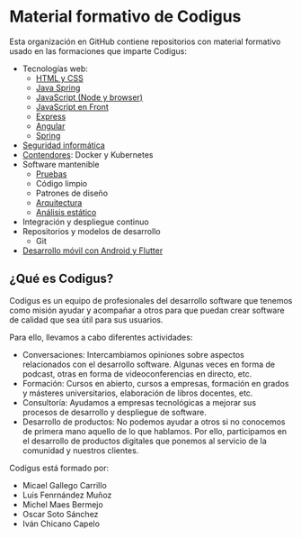 # Material formativo de Codigus

Esta organización en GitHub contiene repositorios con material formativo usado en las formaciones que imparte Codigus:

* Tecnologías web:
  * [HTML y CSS](https://github.com/formacion-codeurjc/web-html-css)
  * [Java Spring](https://github.com/formacion-codeurjc/spring)
  * [JavaScript (Node y browser)](https://github.com/formacion-codeurjc/javascript)
  * [JavaScript en Front](https://github.com/formacion-codeurjc/javascript-front)
  * [Express](https://github.com/formacion-codeurjc/express)
  * [Angular](https://github.com/formacion-codeurjc/angular)
  * [Spring](https://github.com/formacion-codeurjc/spring)
* [Seguridad informática](https://github.com/formacion-codeurjc/seguridad)
* [Contendores](https://github.com/formacion-codeurjc/contenedores): Docker y Kubernetes
* Software mantenible
  * [Pruebas](https://github.com/formacion-codeurjc/pruebas)
  * Código limpio
  * Patrones de diseño
  * [Arquitectura](https://github.com/codigus-formacion/arquitectura)
  * [Análisis estático](https://github.com/codigus-formacion/analisis-estatico)
* Integración y despliegue continuo
* Repositorios y modelos de desarrollo
  * Git  
* [Desarrollo móvil con Android y Flutter](https://github.com/codigus-formacion/desarrollo-movil)

## ¿Qué es Codigus?

Codigus es un equipo de profesionales del desarrollo software que tenemos como misión ayudar y acompañar a otros para que puedan crear software de calidad que sea útil para sus usuarios.

Para ello, llevamos a cabo diferentes actividades:
* Conversaciones: Intercambiamos opiniones sobre aspectos relacionados con el desarrollo software. Algunas veces en forma de podcast, otras en forma de videoconferencias en directo, etc.
* Formación: Cursos en abierto, cursos a empresas, formación en grados y másteres universitarios, elaboración de libros docentes, etc.
* Consultoría: Ayudamos a empresas tecnológicas a mejorar sus procesos de desarrollo y despliegue de software.
* Desarrollo de productos: No podemos ayudar a otros si no conocemos de primera mano aquello de lo que hablamos. Por ello, participamos en el desarrollo de productos digitales que ponemos al servicio de la comunidad y nuestros clientes.

Codigus está formado por:
* Micael Gallego Carrillo
* Luis Fenrnández Muñoz
* Michel Maes Bermejo
* Oscar Soto Sánchez
* Iván Chicano Capelo
